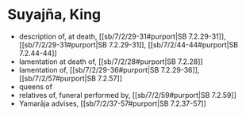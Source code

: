# Suyajña, King

* description of, at death, [[sb/7/2/29-31#purport|SB 7.2.29-31]], [[sb/7/2/29-31#purport|SB 7.2.29-31]], [[sb/7/2/44-44#purport|SB 7.2.44-44]]
* lamentation at death of, [[sb/7/2/28#purport|SB 7.2.28]]
* lamentation of, [[sb/7/2/29-36#purport|SB 7.2.29-36]], [[sb/7/2/57#purport|SB 7.2.57]]
* queens of
* relatives of, funeral performed by, [[sb/7/2/59#purport|SB 7.2.59]]
* Yamarāja advises, [[sb/7/2/37-57#purport|SB 7.2.37-57]]
